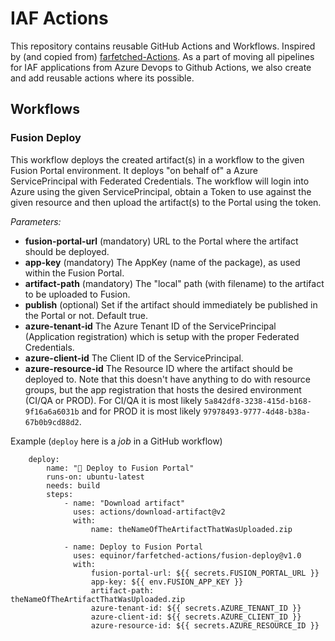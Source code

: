 # IAF Actions
This repository contains reusable GitHub Actions and Workflows. Inspired by (and copied from) [farfetched-Actions](https://github.com/equinor/farfetched-actions). As a part of moving all pipelines for IAF applications from Azure Devops to Github Actions, we also create and add reusable actions where its possible. 

## Workflows

### Fusion Deploy
This workflow deploys the created artifact(s) in a workflow to the given Fusion Portal environment. It deploys "on behalf of" a Azure ServicePrincipal with Federated Credentials.
The workflow will login into Azure using the given ServicePrincipal, obtain a Token to use against the given resource and then upload the artifact(s) to the Portal using the token.

_Parameters:_
* **fusion-portal-url** (mandatory)
URL to the Portal where the artifact should be deployed.
* **app-key** (mandatory)
The AppKey (name of the package), as used within the Fusion Portal.
* **artifact-path** (mandatory)
The "local" path (with filename) to the artifact to be uploaded to Fusion.
* **publish** (optional)
Set if the artifact should immediately be published in the Portal or not. Default true.
* **azure-tenant-id**
The Azure Tenant ID of the ServicePrincipal (Application registration) which is setup with the proper Federated Credentials.
* **azure-client-id**
The Client ID of the ServicePrincipal.
* **azure-resource-id**
The Resource ID where the artifact should be deployed to. Note that this doesn't have anything to do with resource groups, but the app registration that hosts the desired environment (CI/QA or PROD). For CI/QA it is most likely `5a842df8-3238-415d-b168-9f16a6a6031b` and for PROD it is most likely `97978493-9777-4d48-b38a-67b0b9cd88d2`.

Example (`deploy` here is a _job_ in a GitHub workflow)
```
    deploy:
        name: "🚀 Deploy to Fusion Portal"
        runs-on: ubuntu-latest
        needs: build
        steps:
            - name: "Download artifact"
              uses: actions/download-artifact@v2
              with:
                  name: theNameOfTheArtifactThatWasUploaded.zip

            - name: Deploy to Fusion Portal
              uses: equinor/farfetched-actions/fusion-deploy@v1.0
              with:
                  fusion-portal-url: ${{ secrets.FUSION_PORTAL_URL }}
                  app-key: ${{ env.FUSION_APP_KEY }}
                  artifact-path: theNameOfTheArtifactThatWasUploaded.zip
                  azure-tenant-id: ${{ secrets.AZURE_TENANT_ID }}
                  azure-client-id: ${{ secrets.AZURE_CLIENT_ID }}
                  azure-resource-id: ${{ secrets.AZURE_RESOURCE_ID }}
```